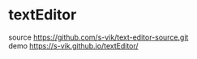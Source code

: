 # textEditor
source https://github.com/s-vik/text-editor-source.git
<br>
demo   https://s-vik.github.io/textEditor/
